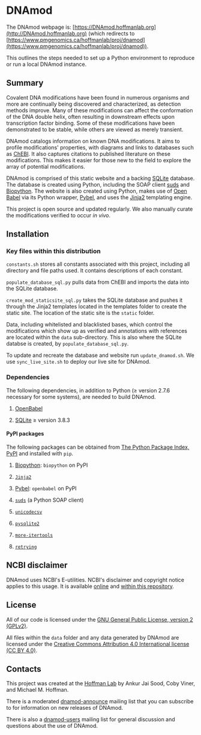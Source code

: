 # DNAmod #

The DNAmod webpage is: [https://DNAmod.hoffmanlab.org](http://DNAmod.hoffmanlab.org) (which redirects to [https://www.pmgenomics.ca/hoffmanlab/proj/dnamod](https://www.pmgenomics.ca/hoffmanlab/proj/dnamod)).

This outlines the steps needed to set up a Python environment to reproduce or run a local DNAmod instance.

## Summary ##

Covalent DNA modifications have been found in numerous organisms and more are continually being discovered and characterized, as detection methods improve. Many of these modifications can affect the conformation of the DNA double helix, often resulting in downstream effects upon transcription factor binding. Some of these modifications have been demonstrated to be stable, while others are viewed as merely transient.

DNAmod catalogs information on known DNA modifications. It aims to profile modifications' properties, with diagrams and links to databases such as [ChEBI](http://www.ebi.ac.uk/chebi). It also captures citations to published literature on these modifications. This makes it easier for those new to the field to explore the array of potential modifications.

DNAmod is comprised of this static website and a backing [SQLite](https://www.sqlite.org/) database. The database is created using Python, including the SOAP client [suds](https://fedorahosted.org/suds/) and [Biopython](http://biopython.org/wiki/Main_Page). The website is also created using Python, makes use of [Open Babel](http://openbabel.org/) via its Python wrapper, [Pybel](https://openbabel.org/docs/dev/UseTheLibrary/Python_Pybel.html), and uses the [Jinja2](http://jinja.pocoo.org/) templating engine.

This project is open source and updated regularly. We also manually curate the modifications verified to occur *in vivo*.

## Installation ##

### Key files within this distribution ###

```constants.sh``` stores all constants associated with this project, including all directory and file paths used. It contains descriptions of each constant.

```populate_database_sql.py``` pulls data from ChEBI and imports the data into the SQLite database.

```create_mod_staticsite_sql.py``` takes the SQLite database and pushes it through the Jinja2 templates located in the templates folder to create the static site. The location of the static site is the ```static``` folder.

Data, including whitelisted and blacklisted bases, which control the modifications which show up as verified and annotations with references are located within the ```data``` sub-directory. This is also where the SQLite databse is created, by ```populate_database_sql.py```.

To update and recreate the database and website run ```update_dnamod.sh```. We use ```sync_live_site.sh``` to deploy our live site for DNAmod.

### Dependencies ###

The following dependencies, in addition to Python (≥ version 2.7.6 necessary for some systems), are needed to build DNAmod.

1. [OpenBabel](http://openbabel.org/wiki/Category:Installation)

2. [SQLite](https://www.sqlite.org/) ≥ version 3.8.3

#### PyPI packages ####

The following packages can be obtained from [The Python Package Index, PyPI](https://pypi.python.org/pypi) and installed with ```pip```.

1. [Biopython](http://biopython.org/wiki/Main_Page): ```biopython``` on PyPI

2. [`Jinja2`](http://jinja.pocoo.org/)

3. [Pybel](https://openbabel.org/docs/dev/UseTheLibrary/Python_Pybel.html): ```openbabel``` on PyPI

4. [`suds`](https://fedorahosted.org/suds/) (a Python SOAP client)

5. [`unicodecsv`](https://pypi.python.org/pypi/unicodecsv)

6. [`pysqlite2`](https://pypi.python.org/pypi/pysqlite)

7. [`more-itertools`](https://pypi.python.org/pypi/more-itertools/)

8. [`retrying`](https://pypi.org/project/retrying/)

## NCBI disclaimer ##

DNAmod uses NCBI's E-utilities. NCBI's disclaimer and copyright notice applies to this usage. It is available [online](https://www.ncbi.nlm.nih.gov/home/about/policies.shtml) and [within this repository](NCBI_disclaimer.html).

## License ##

All of our code is licensed under the [GNU General Public License, version 2 (GPLv2)](http://www.gnu.org/licenses/gpl-2.0-standalone.html).

All files within the `data` folder and any data generated by DNAmod are licensed under the [Creative Commons Attribution 4.0 International license (CC BY 4.0)](https://creativecommons.org/licenses/by/4.0/).

## Contacts ##

This project was created at the [Hoffman Lab](https://www.pmgenomics.ca/hoffmanlab/) by Ankur Jai Sood, Coby Viner, and Michael M. Hoffman.

There is a moderated [dnamod-announce](https://listserv.utoronto.ca/cgi-bin/wa?A0=DNAMOD-ANNOUNCE-L&X=E5FDFD12D6CD9E97CC&Y) mailing list that you can subscribe to for information on new releases of DNAmod.

There is also a [dnamod-users](https://listserv.utoronto.ca/cgi-bin/wa?A0=DNAMOD-L&X=E5FDFD12D6CD9E97CC&Y) mailing list for general discussion and questions about the use of DNAmod.